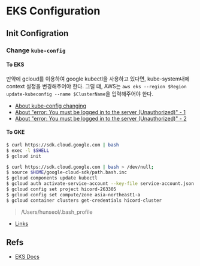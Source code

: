 # EKS Configuration

## Init Configration

### Change `kube-config`

#### To EKS

만약에 gcloud를 이용하여 google kubectl을 사용하고 있다면, kube-system내에 context 설정을 변경해주어야 한다.
그럴 떄, AWS는 `aws eks --region $Region update-kubeconfig --name $ClusterName`을 입력해주어야 한다.

- [About kube-config changing](https://docs.aws.amazon.com/ko_kr/eks/latest/userguide/create-kubeconfig.html)
- [About "error: You must be logged in to the server (Unauthorized)" - 1](https://aws.amazon.com/ko/premiumsupport/knowledge-center/amazon-eks-cluster-access/)
- [About "error: You must be logged in to the server (Unauthorized)" - 2](https://docs.aws.amazon.com/ko_kr/eks/latest/userguide/troubleshooting.html)

#### To GKE

```bash
$ curl https://sdk.cloud.google.com | bash
$ exec -l $SHELL
$ gcloud init
```

```bash
$ curl https://sdk.cloud.google.com | bash > /dev/null;
$ source $HOME/google-cloud-sdk/path.bash.inc
$ gcloud components update kubectl
$ gcloud auth activate-service-account --key-file service-account.json
$ gcloud config set project hicord-263305
$ gcloud config set compute/zone asia-northeast1-a
$ gcloud container clusters get-credentials hicord-cluster
```

> /Users/hunseol/.bash_profile

- [Links](https://cloud.google.com/kubernetes-engine/docs/how-to/cluster-access-for-kubectl?hl=ko)


## Refs
- [EKS Docs](https://docs.aws.amazon.com/eks/latest/userguide/what-is-eks.html)